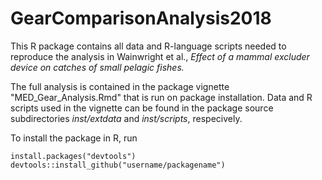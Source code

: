 # GearComparisonAnalysis2018

This R package contains all data and R-language scripts needed to reproduce the analysis in Wainwright et al., _Effect of a mammal excluder device on catches of small pelagic fishes._

The full analysis is contained in the package vignette "MED_Gear_Analysis.Rmd" that is run on package installation. Data and R scripts used in the vignette can be found in the package source subdirectories _inst/extdata_ and _inst/scripts_, respecively.

To install the package in R, run
```
install.packages("devtools")
devtools::install_github("username/packagename")
```
